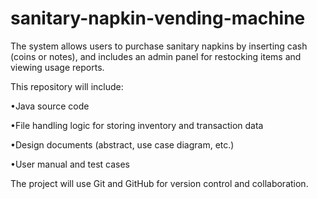 # sanitary-napkin-vending-machine
The system allows users to purchase sanitary napkins by inserting cash (coins or notes), and includes an admin panel for restocking items and viewing usage reports.

This repository will include:

•Java source code

•File handling logic for storing inventory and transaction data

•Design documents (abstract, use case diagram, etc.)

•User manual and test cases


The project will use Git and GitHub for version control and collaboration.
